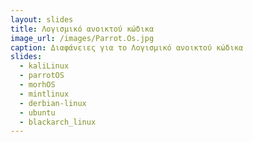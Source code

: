 ```yaml
---
layout: slides
title: Λογισμικό ανοικτού κώδικα
image_url: /images/Parrot.Os.jpg
caption: Διαφάνειες για το Λογισμικό ανοικτού κώδικα
slides:
  - kaliLinux
  - parrotOS
  - morhOS
  - mintlinux
  - derbian-linux
  - ubuntu
  - blackarch_linux
---
```

